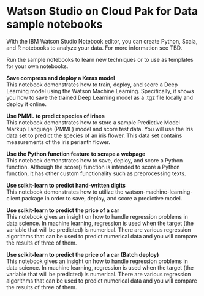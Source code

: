 
# Watson Studio on Cloud Pak for Data sample notebooks

With the IBM Watson Studio Notebook editor, you can create Python, Scala, and R notebooks to analyze your data. For more information see TBD.

Run the sample notebooks to learn new techniques or to use as templates for your own notebooks.


**Save compress and deploy a Keras model**<br/>
This notebook demonstrates how to train, deploy, and score a Deep Learning model using the Watson Machine Learning. Specifically, it shows you how to save the trained Deep Learning model as a .tgz file locally and deploy it online.

**Use PMML to predict species of irises**<br/>
This notebook demonstrates how to store a sample Predictive Model Markup Language (PMML) model and score test data. You will use the Iris data set to predict the species of an iris flower. This data set contains measurements of the iris perianth flower.

**Use the Python function feature to scrape a webpage**<br/>
This notebook demonstrates how to save, deploy, and score a Python function. Although the score() function is intended to score a Python function, it has other custom functionality such as preprocessing texts.

**Use scikit-learn to predict hand-written digits**<br/>
This notebook demonstrates how to utilize the watson-machine-learning-client package in order to save, deploy, and score a predictive model.

**Use scikit-learn to predict the price of a car**<br/>
This notebook gives an insight on how to handle regression problems in data science. In machine learning, regression is used when the target (the variable that will be predicted) is numerical. There are various regression algorithms that can be used to predict numerical data and you will compare the results of three of them.

**Use scikit-learn to predict the price of a car (Batch deploy)**<br/>
This notebook gives an insight on how to handle regression problems in data science. In machine learning, regression is used when the target (the variable that will be predicted) is numerical. There are various regression algorithms that can be used to predict numerical data and you will compare the results of three of them.

